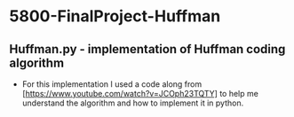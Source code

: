# 5800-FinalProject-Huffman

## Huffman.py - implementation of Huffman coding algorithm

- For this implementation I used a code along from [https://www.youtube.com/watch?v=JCOph23TQTY] to help me understand the algorithm and how to implement it in python.

